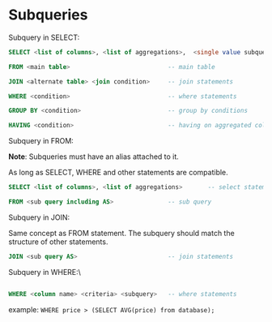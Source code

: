# Subqueries

Subquery in SELECT:
```SQL
SELECT <list of columns>, <list of aggregations>,  <single value subquery> AS        -- select statement

FROM <main table>                           -- main table

JOIN <alternate table> <join condition>     -- join statements

WHERE <condition>                           -- where statements

GROUP BY <condition>                        -- group by conditions

HAVING <condition>                          -- having on aggregated columns
```


Subquery in FROM:

**Note**: Subqueries must have an alias attached to it.

As long as SELECT, WHERE and other statements are compatible.

```sql
SELECT <list of columns>, <list of aggregations>       -- select statement

FROM <sub query including AS>               -- sub query
```

Subquery in JOIN:

Same concept as FROM statement. The subquery should match the structure of other statements.

```sql
JOIN <sub query AS>                         -- join statements
```

Subquery in WHERE:\

```SQL

WHERE <column name> <criteria> <subquery>   -- where statements
```

example: `WHERE price > (SELECT AVG(price) from database);`